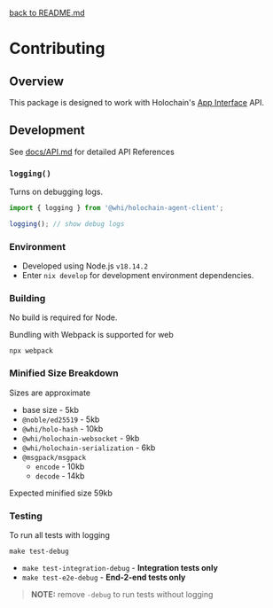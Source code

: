 [back to README.md](README.md)

# Contributing

## Overview
This package is designed to work with Holochain's [App
Interface](https://github.com/holochain/holochain/blob/HEAD/crates/holochain_conductor_api/src/app_interface.rs)
API.


## Development

See [docs/API.md](docs/API.md) for detailed API References

### `logging()`
Turns on debugging logs.

```javascript
import { logging } from '@whi/holochain-agent-client';

logging(); // show debug logs
```

### Environment

- Developed using Node.js `v18.14.2`
- Enter `nix develop` for development environment dependencies.

### Building
No build is required for Node.

Bundling with Webpack is supported for web
```
npx webpack
```

### Minified Size Breakdown
Sizes are approximate

- base size - 5kb
- `@noble/ed25519` - 5kb
- `@whi/holo-hash` - 10kb
- `@whi/holochain-websocket` - 9kb
- `@whi/holochain-serialization` - 6kb
- `@msgpack/msgpack`
  - `encode` - 10kb
  - `decode` - 14kb

Expected minified size 59kb

### Testing

To run all tests with logging
```
make test-debug
```

- `make test-integration-debug` - **Integration tests only**
- `make test-e2e-debug` - **End-2-end tests only**

> **NOTE:** remove `-debug` to run tests without logging
